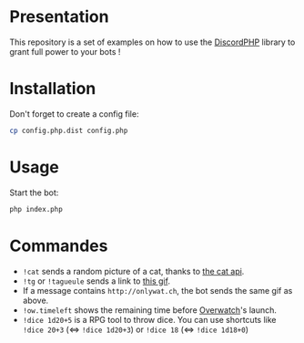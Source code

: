 Presentation
=

This repository is a set of examples on how to use the [DiscordPHP](https://github.com/teamreflex/DiscordPHP) library to grant full power to your bots !

Installation
=

Don't forget to create a config file:

```bash
cp config.php.dist config.php
```

Usage
=

Start the bot:
```bash
php index.php
```

Commandes
=

- `!cat` sends a random picture of a cat, thanks to [the cat api](http://thecatapi.com).
- `!tg` or `!tagueule` sends a link to [this gif](http://i.imgur.com/3CKPQ4W.gif).
- If a message contains `http://onlywat.ch`, the bot sends the same gif as above.
- `!ow.timeleft` shows the remaining time before [Overwatch](https://playoverwatch.com/en-us/)'s launch.
- `!dice 1d20+5` is a RPG tool to throw dice. You can use shortcuts like `!dice 20+3` (⇔ `!dice 1d20+3`) or `!dice 18` (⇔ `!dice 1d18+0`)
